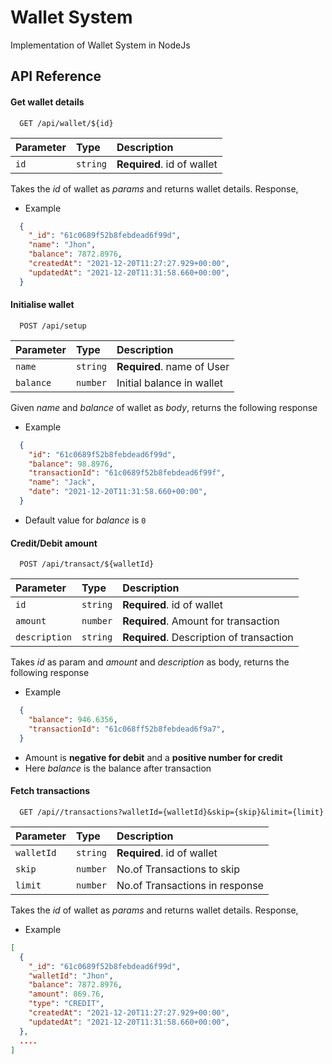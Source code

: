 
# Wallet System

Implementation of Wallet System in NodeJs

## API Reference

#### Get wallet details

```http
  GET /api/wallet/${id}
```

| Parameter | Type     | Description                |
| :-------- | :------- | :------------------------- |
| `id` | `string` | **Required**. id of wallet |

Takes the *id* of wallet as *params* and returns wallet details. Response,

- Example

```json
  {
    "_id": "61c0689f52b8febdead6f99d",
    "name": "Jhon",
    "balance": 7872.8976,
    "createdAt": "2021-12-20T11:27:27.929+00:00",
    "updatedAt": "2021-12-20T11:31:58.660+00:00",
  }
```
#### Initialise wallet

```http
  POST /api/setup
```

| Parameter | Type     | Description                |
| :-------- | :------- | :------------------------- |
| `name` | `string` | **Required**. name of User |
| `balance` | `number` | Initial balance in wallet |

Given *name* and *balance* of wallet as *body*, returns the following response

- Example

```json
  {
    "id": "61c0689f52b8febdead6f99d",
    "balance": 98.8976,
    "transactionId": "61c0689f52b8febdead6f99f",
    "name": "Jack",
    "date": "2021-12-20T11:31:58.660+00:00",
  }
```
- Default value for *balance* is `0`
#### Credit/Debit amount

```http
  POST /api/transact/${walletId}
```

| Parameter | Type     | Description                |
| :-------- | :------- | :------------------------- |
| `id` | `string` | **Required**. id of wallet |
| `amount` | `number` | **Required**. Amount for transaction |
| `description` | `string` | **Required**. Description of transaction |

Takes *id* as param and *amount* and *description* as body, returns the following response

- Example

```json
  {
    "balance": 946.6356,
    "transactionId": "61c068ff52b8febdead6f9a7",
  }
```
- Amount is **negative for debit** and a **positive number for credit**
- Here *balance* is the balance after transaction

#### Fetch transactions

```http
  GET /api//transactions?walletId={walletId}&skip={skip}&limit={limit}
```

| Parameter | Type     | Description                |
| :-------- | :------- | :------------------------- |
| `walletId` | `string` | **Required**. id of wallet |
| `skip` | `number` | No.of Transactions to skip |
| `limit` | `number` | No.of Transactions in response |

Takes the *id* of wallet as *params* and returns wallet details. Response,

- Example

```json
[
  {
    "_id": "61c0689f52b8febdead6f99d",
    "walletId": "Jhon",
    "balance": 7872.8976,
    "amount": 869.76,
    "type": "CREDIT",
    "createdAt": "2021-12-20T11:27:27.929+00:00",
    "updatedAt": "2021-12-20T11:31:58.660+00:00",
  },
  ....
]
```
